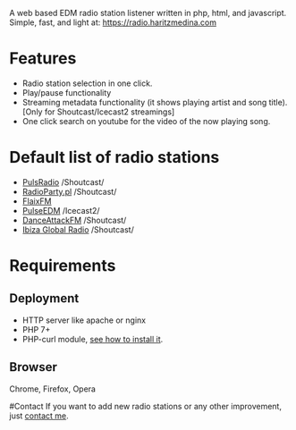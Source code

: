 A web based EDM radio station listener written in php, html, and javascript. Simple, fast, and light at:
https://radio.haritzmedina.com

# Features
* Radio station selection in one click.
* Play/pause functionality
* Streaming metadata functionality (it shows playing artist and song title). [Only for Shoutcast/Icecast2 streamings]
* One click search on youtube for the video of the now playing song.

# Default list of radio stations
* [PulsRadio](https://www.pulsradio.com/dance/) /Shoutcast/
* [RadioParty.pl](http://radioparty.pl/) /Shoutcast/
* [FlaixFM](http://www.flaixfm.cat/)
* [PulseEDM](http://www.streamlicensing.com/stations/sadanceradio/pulseEDM.html) /Icecast2/
* [DanceAttackFM](http://www.danceattack.fm/) /Shoutcast/
* [Ibiza Global Radio](http://ibizaglobalradio.com/) /Shoutcast/

# Requirements
## Deployment
* HTTP server like apache or nginx
* PHP 7+
* PHP-curl module, [see how to install it](https://stackoverflow.com/questions/6382539/call-to-undefined-function-curl-init).

## Browser
Chrome, Firefox, Opera

#Contact
If you want to add new radio stations or any other improvement, just [contact me](mailto:me@haritzmedina.com).